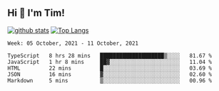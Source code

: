 ## Hi 👋 I'm Tim!
  
  [![github stats](https://github-readme-stats.vercel.app/api?username=thostetler&theme=dracula&count_private=true&show_icons=true)](https://github.com/thostetler/github-readme-stats)
  [![Top Langs](https://github-readme-stats.vercel.app/api/top-langs/?username=thostetler&layout=compact&count_private=true&theme=dracula&show_icons=true)](https://github.com/thostetler/github-readme-stats)
 
<!--START_SECTION:waka-->
```text
Week: 05 October, 2021 - 11 October, 2021

TypeScript   8 hrs 28 mins   ████████████████████▒░░░░   81.67 % 
JavaScript   1 hr 8 mins     ██▓░░░░░░░░░░░░░░░░░░░░░░   11.04 % 
HTML         22 mins         █░░░░░░░░░░░░░░░░░░░░░░░░   03.69 % 
JSON         16 mins         ▓░░░░░░░░░░░░░░░░░░░░░░░░   02.60 % 
Markdown     5 mins          ▒░░░░░░░░░░░░░░░░░░░░░░░░   00.96 % 
```
<!--END_SECTION:waka-->
